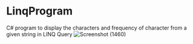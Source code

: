 # LinqProgram
C# program to display the characters and frequency of character from a given string in LINQ Query
![Screenshot (1460)](https://user-images.githubusercontent.com/47735998/151679337-edfe9107-cd5e-4851-8eba-4573b0e87ebd.png)
